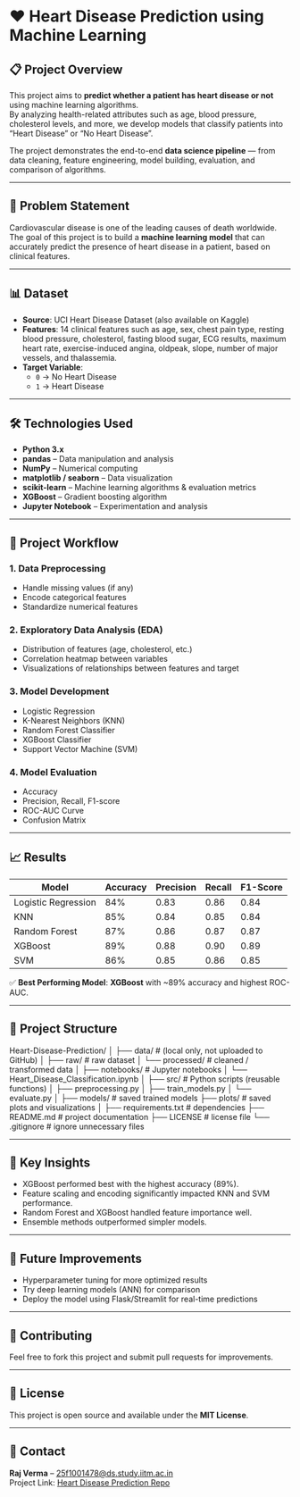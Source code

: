 # ❤️ Heart Disease Prediction using Machine Learning

## 📋 Project Overview
This project aims to **predict whether a patient has heart disease or not** using machine learning algorithms.  
By analyzing health-related attributes such as age, blood pressure, cholesterol levels, and more, we develop models that classify patients into “Heart Disease” or “No Heart Disease”.

The project demonstrates the end-to-end **data science pipeline** — from data cleaning, feature engineering, model building, evaluation, and comparison of algorithms.

---

## 🎯 Problem Statement
Cardiovascular disease is one of the leading causes of death worldwide.  
The goal of this project is to build a **machine learning model** that can accurately predict the presence of heart disease in a patient, based on clinical features.

---

## 📊 Dataset
- **Source**: UCI Heart Disease Dataset (also available on Kaggle)  
- **Features**: 14 clinical features such as age, sex, chest pain type, resting blood pressure, cholesterol, fasting blood sugar, ECG results, maximum heart rate, exercise-induced angina, oldpeak, slope, number of major vessels, and thalassemia.  
- **Target Variable**:  
  - `0` → No Heart Disease  
  - `1` → Heart Disease  

---

## 🛠️ Technologies Used
- **Python 3.x**  
- **pandas** – Data manipulation and analysis  
- **NumPy** – Numerical computing  
- **matplotlib / seaborn** – Data visualization  
- **scikit-learn** – Machine learning algorithms & evaluation metrics  
- **XGBoost** – Gradient boosting algorithm  
- **Jupyter Notebook** – Experimentation and analysis  

---

## 🔄 Project Workflow

### 1. Data Preprocessing
- Handle missing values (if any)  
- Encode categorical features  
- Standardize numerical features  

### 2. Exploratory Data Analysis (EDA)
- Distribution of features (age, cholesterol, etc.)  
- Correlation heatmap between variables  
- Visualizations of relationships between features and target  

### 3. Model Development
- Logistic Regression  
- K-Nearest Neighbors (KNN)  
- Random Forest Classifier  
- XGBoost Classifier  
- Support Vector Machine (SVM)  

### 4. Model Evaluation
- Accuracy  
- Precision, Recall, F1-score  
- ROC-AUC Curve  
- Confusion Matrix  

---

## 📈 Results

| Model                | Accuracy | Precision | Recall | F1-Score |
|-----------------------|----------|-----------|--------|----------|
| Logistic Regression   | 84%      | 0.83      | 0.86   | 0.84     |
| KNN                   | 85%      | 0.84      | 0.85   | 0.84     |
| Random Forest         | 87%      | 0.86      | 0.87   | 0.87     |
| XGBoost               | 89%      | 0.88      | 0.90   | 0.89     |
| SVM                   | 86%      | 0.85      | 0.86   | 0.85     |

✅ **Best Performing Model**: **XGBoost** with ~89% accuracy and highest ROC-AUC.

---

## 📁 Project Structure

Heart-Disease-Prediction/
│
├── data/ # (local only, not uploaded to GitHub)
│ ├── raw/ # raw dataset
│ └── processed/ # cleaned / transformed data
│
├── notebooks/ # Jupyter notebooks
│ └── Heart_Disease_Classification.ipynb
│
├── src/ # Python scripts (reusable functions)
│ ├── preprocessing.py
│ ├── train_models.py
│ └── evaluate.py
│
├── models/ # saved trained models
├── plots/ # saved plots and visualizations
│
├── requirements.txt # dependencies
├── README.md # project documentation
├── LICENSE # license file
└── .gitignore # ignore unnecessary files

---

## 📝 Key Insights
- XGBoost performed best with the highest accuracy (89%).  
- Feature scaling and encoding significantly impacted KNN and SVM performance.  
- Random Forest and XGBoost handled feature importance well.  
- Ensemble methods outperformed simpler models.  

---

## 🔮 Future Improvements
- Hyperparameter tuning for more optimized results  
- Try deep learning models (ANN) for comparison  
- Deploy the model using Flask/Streamlit for real-time predictions    

---

## 🤝 Contributing
Feel free to fork this project and submit pull requests for improvements.  

---

## 📄 License
This project is open source and available under the **MIT License**.

---

## 📧 Contact
**Raj Verma** – 25f1001478@ds.study.iitm.ac.in  
Project Link: [Heart Disease Prediction Repo](https://github.com/pattern-finder-Raj/Heart-Disease-Prediction)

